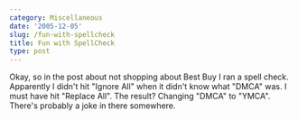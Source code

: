 ```yaml
---
category: Miscellaneous
date: '2005-12-05'
slug: /fun-with-spellcheck
title: Fun with SpellCheck
type: post
---
```



Okay, so in the post about not shopping about Best Buy I ran a
spell check. Apparently I didn't hit "Ignore All" when it didn't
know what "DMCA" was. I must have hit "Replace All". The result?
Changing "DMCA" to "YMCA". There's probably a joke in there
somewhere.